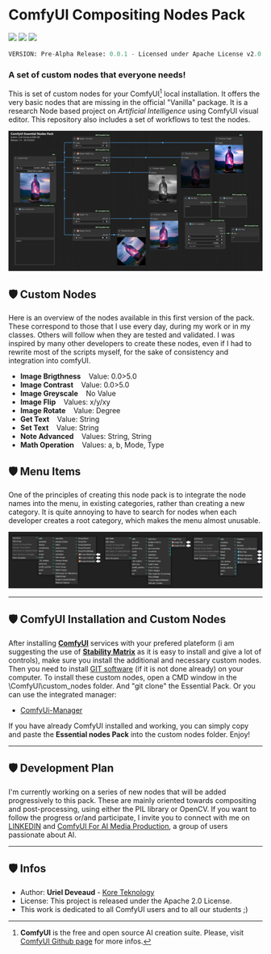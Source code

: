 # ComfyUI Compositing Nodes Pack

<img src="https://img.shields.io/badge/ComfyUI-0.2.6+-green" /> <img src="https://img.shields.io/badge/Custom-Nodes-blue" /> <img src="https://img.shields.io/badge/NAI-00-ffae00" />
```py
VERSION: Pre-Alpha Release: 0.0.1 - Licensed under Apache License v2.0
```
### A set of custom nodes that everyone needs!

This is set of custom nodes for your ComfyUI[^1] local installation. It offers the very basic nodes that are missing in the official "Vanilla" package.
It is a research Node based project on *Artificial Intelligence* using ComfyUI visual editor. This repository also includes a set of workflows to test the nodes.

<img alt="essential Nodes Pack NODES" src="/media/screenshot_CENP_nodes.png">

## 🛡️ Custom Nodes

Here is an overview of the nodes available in this first version of the pack. These correspond to those that I use every day, during my work or in my classes. Others will follow when they are tested and validated. I was inspired by many other developers to create these nodes, even if I had to rewrite most of the scripts myself, for the sake of consistency and integration into comfyUI.

- **Image Brigthness** &nbsp;&nbsp; Value: 0.0>5.0 
- **Image Contrast** &nbsp;&nbsp; Value: 0.0>5.0
- **Image Greyscale** &nbsp;&nbsp; No Value
- **Image Flip** &nbsp;&nbsp; Values: x/y/xy
- **Image Rotate** &nbsp;&nbsp; Value: Degree
- **Get Text** &nbsp;&nbsp; Value: String
- **Set Text** &nbsp;&nbsp; Value: String
- **Note Advanced** &nbsp;&nbsp; Values: String, String
- **Math Operation** &nbsp;&nbsp; Values: a, b, Mode, Type

## 🛡️ Menu Items

One of the principles of creating this node pack is to integrate the node names into the menu, in existing categories, rather than creating a new category. It is quite annoying to have to search for nodes when each developer creates a root category, which makes the menu almost unusable.

<img alt="essential Nodes Pack MENUS" src="/media/screenshot_CENP_menu.png">


---

## 🛡️ ComfyUI Installation and Custom Nodes

After installing [**ComfyUI**](https://github.com/comfyanonymous/ComfyUI) services with your prefered plateform (i am suggesting the use of [**Stability Matrix**](https://github.com/LykosAI/StabilityMatrix) as it is easy to install and give a lot of controls), make sure you install the additional and necessary custom nodes. Then you need to install [GIT software](https://git-scm.com/) (if it is not done already) on your computer. To install these custom nodes, open a CMD window in the \ComfyUI\custom_nodes folder. And "git clone" the Essential Pack. Or you can use the integrated manager:

- [ComfyUi-Manager](https://github.com/ltdrdata/ComfyUI-Manager)

If you have already ComfyUI installed and working, you can simply copy and paste the **Essential nodes Pack** into the custom nodes folder. Enjoy!

---

## 🛡️ Development Plan

I'm currently working on a series of new nodes that will be added progressively to this pack. These are mainly oriented towards compositing and post-processing, using either the PIL library or OpenCV.
If you want to follow the progress or/and participate, I invite you to connect with me on [LINKEDIN](https://www.linkedin.com/in/urieldeveaud/) and [ComfyUI For AI Media Production](https://www.linkedin.com/groups/13109092/), a group of users passionate about AI.

---
## 🛡️ Infos

* Author: **Uriel Deveaud** - [Kore Teknology](https://github.com/KoreTeknology) 
* License: This project is released under the Apache 2.0 License.
* This work is dedicated to all ComfyUI users and to all our students ;)

[^1]: **ComfyUI** is the free and open source AI creation suite. Please, visit [ComfyUI Github page](https://github.com/comfyanonymous/ComfyUI) for more infos.
